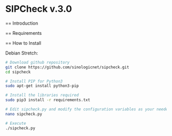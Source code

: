 <h1>SIPCheck v.3.0</h1>

== Introduction


== Requirements


== How to Install

Debian Stretch:
```bash
# Download github repository
git clone https://github.com/sinologicnet/sipcheck.git
cd sipcheck

# Install PIP for Python3
sudo apt-get install python3-pip

# Install the libraries required 
sudo pip3 install -r requirements.txt

# Edit sipcheck.py and modify the configuration variables as your needed
nano sipcheck.py

# Execute
./sipcheck.py
```

